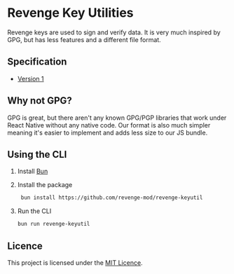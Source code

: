 # Revenge Key Utilities

Revenge keys are used to sign and verify data. It is very much inspired by GPG, but has less features and a different file format.

## Specification

- [Version 1](./specs/v1.md)

## Why not GPG?

GPG is great, but there aren't any known GPG/PGP libraries that work under React Native without any native code. Our format is also much simpler meaning it's easier to implement and adds less size to our JS bundle.

## Using the CLI

1. Install [Bun](https://bun.sh)
2. Install the package

   ```sh
    bun install https://github.com/revenge-mod/revenge-keyutil
   ```

3. Run the CLI

   ```sh
   bun run revenge-keyutil
   ```

## Licence

This project is licensed under the [MIT Licence](./LICENSE).
